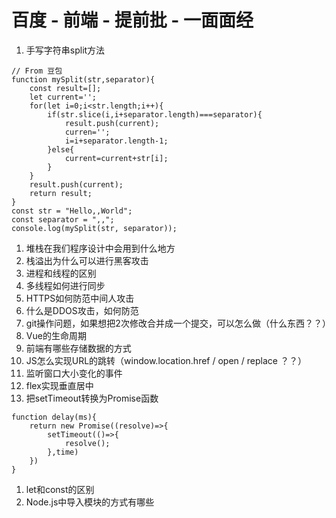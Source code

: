# 百度 - 前端 - 提前批 - 一面面经

1. 手写字符串split方法

```
// From 豆包
function mySplit(str,separator){
    const result=[];
    let current='';
    for(let i=0;i<str.length;i++){
        if(str.slice(i,i+separator.length)===separator){
            result.push(current);
            curren='';
            i=i+separator.length-1;
        }else{
            current=current+str[i];
        }
    }
    result.push(current);
    return result;
}
const str = "Hello,,World";
const separator = ",,";
console.log(mySplit(str, separator));
```

1. 堆栈在我们程序设计中会用到什么地方
2. 栈溢出为什么可以进行黑客攻击
3. 进程和线程的区别
4. 多线程如何进行同步
5. HTTPS如何防范中间人攻击
6. 什么是DDOS攻击，如何防范
7. git操作问题，如果想把2次修改合并成一个提交，可以怎么做（什么东西？？）
8. Vue的生命周期
9. 前端有哪些存储数据的方式
10. JS怎么实现URL的跳转（window.location.href / open / replace ？？）
11. 监听窗口大小变化的事件
12. flex实现垂直居中
13. 把setTimeout转换为Promise函数

```
function delay(ms){
    return new Promise((resolve)=>{
        setTimeout(()=>{
            resolve();
        },time)
    })
}
```

1. let和const的区别
2. Node.js中导入模块的方式有哪些

